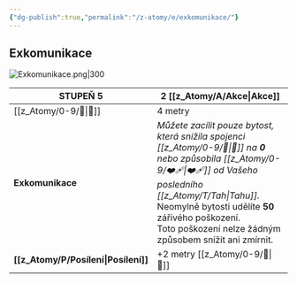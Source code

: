 ```yaml
---
{"dg-publish":true,"permalink":"/z-atomy/e/exkomunikace/"}
---
```


## Exkomunikace
![Exkomunikace.png|300](/img/user/z_img/Exkomunikace.png)

| STUPEŇ 5         | 2 [[z_Atomy/A/Akce\|Akce]]                                                                                                                                                                                                                                                 |
| ---------------- | ---------------------------------------------------------------------------------------------------------------------------------------------------------------------------------------------------------------------------------------------------------- |
| [[z_Atomy/0-9/🫱\|🫱]]           | 4 metry                                                                                                                                                                                                                                                    |
| **Exkomunikace** | *Můžete zacílit pouze bytost, která snížila spojenci [[z_Atomy/0-9/💖\|💖]] na **0** <br>nebo způsobila [[z_Atomy/0-9/❤️‍🩹\|❤️‍🩹]] od Vašeho posledního [[z_Atomy/T/Tah\|Tahu]].*<br>Neomylně bytosti udělíte **50** zářivého poškození. <br>Toto poškození nelze žádným způsobem snížit ani zmírnit. |
| **[[z_Atomy/P/Posílení\|Posílení]]** | +2 metry [[z_Atomy/0-9/🫱\|🫱]]                                                                                                                                                                                                                                            |
